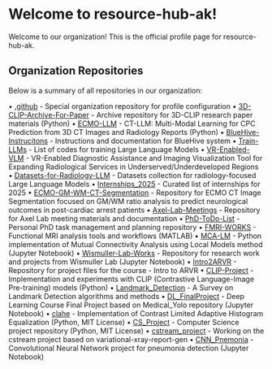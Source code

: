 # Welcome to resource-hub-ak!

Welcome to our organization! This is the official profile page for resource-hub-ak.

## Organization Repositories

Below is a summary of all repositories in our organization:

• [.github](https://github.com/resource-hub-ak/.github) - Special organization repository for profile configuration
• [3D-CLIP-Archive-For-Paper](https://github.com/resource-hub-ak/134e9da5) - Archive repository for 3D-CLIP research paper materials (Python)
• [ECMO-LLM](https://github.com/resource-hub-ak/ECMO-LLM) - CT-LLM: Multi-Modal Learning for CPC Prediction from 3D CT Images and Radiology Reports (Python)
• [BlueHive-Instrucitons](https://github.com/resource-hub-ak/8dac5f65) - Instructions and documentation for BlueHive system
• [Train-LLMs](https://github.com/resource-hub-ak/Train-LLMs) - List of codes for training Large Language Models
• [VR-Enabled-VLM](https://github.com/resource-hub-ak/VR-Enabled-VLM) - VR-Enabled Diagnostic Assistance and Imaging Visualization Tool for Expanding Radiological Services in Underserved/Underdeveloped Regions
• [Datasets-for-Radiology-LLM](https://github.com/resource-hub-ak/aaa4bea9) - Datasets collection for radiology-focused Large Language Models
• [Internships_2025](https://github.com/resource-hub-ak/Internships_2025) - Curated list of internships for 2025
• [ECMO-GM-WM-CT-Segmentation](https://github.com/resource-hub-ak/b8d40284) - Repository for ECMO CT Image Segmentation focused on GM/WM ratio analysis to predict neurological outcomes in post-cardiac arrest patients
• [Axel-Lab-Meetings](https://github.com/resource-hub-ak/Axel-Lab-Meetings) - Repository for Axel Lab meeting materials and documentation
• [PhD-ToDo-List](https://github.com/resource-hub-ak/PhD-ToDo-List) - Personal PhD task management and planning repository
• [FMRI-WORKS](https://github.com/resource-hub-ak/FMRI-WORKS) - Functional MRI analysis tools and workflows (MATLAB)
• [MCA-LM](https://github.com/resource-hub-ak/MCA-LM) - Python implementation of Mutual Connectivity Analysis using Local Models method (Jupyter Notebook)
• [Wismuller-Lab-Works](https://github.com/resource-hub-ak/Wismuller-Lab-Works) - Repository for research work and projects from Wismuller Lab (Jupyter Notebook)
• [Intro2ARVR](https://github.com/resource-hub-ak/Intro2ARVR) - Repository for project files for the course - Intro to ARVR
• [CLIP-Project](https://github.com/resource-hub-ak/CLIP-Project) - Implementation and experiments with CLIP (Contrastive Language-Image Pre-training) models (Python)
• [Landmark_Detection](https://github.com/resource-hub-ak/Landmark_Detection) - A Survey on Landmark Detection algorithms and methods
• [DL_FinalProject](https://github.com/resource-hub-ak/DL_FinalProject) - Deep Learning Course Final Project based on Medical_Yolo repository (Jupyter Notebook)
• [clahe](https://github.com/resource-hub-ak/clahe) - Implementation of Contrast Limited Adaptive Histogram Equalization (Python, MIT License)
• [CS_Project](https://github.com/resource-hub-ak/CS_Project) - Computer Science project repository (Python, MIT License)
• [cstream_project](https://github.com/resource-hub-ak/cstream_project) - Working on the cstream project based on variational-xray-report-gen
• [CNN_Pnemonia](https://github.com/resource-hub-ak/CNN_Pnemonia) - Convolutional Neural Network project for pneumonia detection (Jupyter Notebook)
